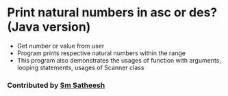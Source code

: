 # Print natural numbers in asc or des? (Java version)
* Get number or value from user <br/>
* Program prints respective natural numbers within the range <br />
* This program also demonstrates the usages of function with arguments, looping statements, usages of Scanner class <br />

### Contributed by [Sm Satheesh](https://github.com/smsatheesh)
